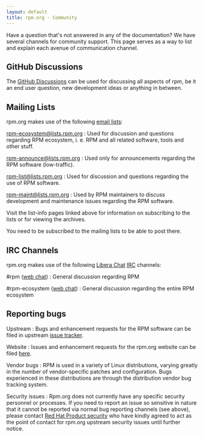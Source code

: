```yaml
---
layout: default
title: rpm.org - Community
---
```

Have a question that's not answered in any of the documentation? We have several channels for community support. This page serves as a way to list and explain each avenue of communication channel.

## GitHub Discussions
The [GitHub Discussions](https://github.com/rpm-software-management/rpm/discussions)
can be used for discussing all aspects of rpm, be it an end user question,
new development ideas or anything in between.

## Mailing Lists
rpm.org makes use of the following [email lists](http://lists.rpm.org/mailman/listinfo):

[rpm-ecosystem@lists.rpm.org](http://lists.rpm.org/mailman/listinfo/rpm-ecosystem)
: Used for discussion and questions regarding RPM ecosystem, i. e. RPM and all related software, tools and other stuff.

[rpm-announce@lists.rpm.org](http://lists.rpm.org/mailman/listinfo/rpm-announce)
: Used only for announcements regarding the RPM software (low-traffic).

[rpm-list@lists.rpm.org](http://lists.rpm.org/mailman/listinfo/rpm-list)
: Used for discussion and questions regarding the use of RPM software.

[rpm-maint@lists.rpm.org](http://lists.rpm.org/mailman/listinfo/rpm-maint)
: Used by RPM maintainers to discuss development and maintenance issues regarding the RPM software.

Visit the list-info pages linked above for information on subscribing to the lists or for viewing the archives.

You need to be subscribed to the mailing lists to be able to post there.

## IRC Channels
rpm.org makes use of the following [Libera Chat](http://libera.chat)
[IRC](http://www.irchelp.org/) channels:

\#rpm ([web chat](https://web.libera.chat/gamja/?channels=%23rpm))
: General discussion regarding RPM

\#rpm-ecosystem ([web chat](https://web.libera.chat/gamja/?channels=%23rpm-ecosystem))
: General discussion regarding the entire RPM ecosystem

## Reporting bugs

Upstream
: Bugs and enhancement requests for the RPM software can be filed in upstream
[issue tracker](https://github.com/rpm-software-management/rpm/issues).

Website
: Issues and enhancement requests for the rpm.org website can be filed
[here](https://github.com/rpm-software-management/rpm-web/issues).

Vendor bugs
: RPM is used in a variety of Linux distributions, varying greatly in the number of vendor-specific patches and configuration. Bugs experienced in these distributions are through the distribution vendor bug tracking system.

Security issues
: Rpm.org does not currently have any specific security personnel or processes.
If you need to report an issue so sensitive in nature that it cannot be
reported via normal bug reporting channels (see above), please contact
[Red Hat Product security](https://access.redhat.com/security/team/contact)
who have kindly agreed to act as the point of contact for rpm.org upstream
security issues until further notice.
